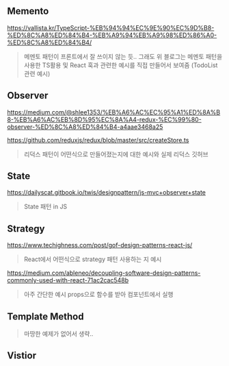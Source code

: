## Memento

https://vallista.kr/TypeScript-%EB%94%94%EC%9E%90%EC%9D%B8-%ED%8C%A8%ED%84%B4-%EB%A9%94%EB%A9%98%ED%86%A0-%ED%8C%A8%ED%84%B4/

> 메멘토 패턴이 프론트에서 잘 쓰이지 않는 듯.. 그래도 위 블로그는 메멘토 패턴을 사용한 TS활용 및 React 훅과 관련한 예시를 직접 만들어서 보여줌 (TodoList 관련 예시)

## Observer

https://medium.com/@shlee1353/%EB%A6%AC%EC%95%A1%ED%8A%B8-%EB%A6%AC%EB%8D%95%EC%8A%A4-redux-%EC%99%80-observer-%ED%8C%A8%ED%84%B4-a4aae3468a25

https://github.com/reduxjs/redux/blob/master/src/createStore.ts

> 리덕스 패턴이 어떤식으로 만들어졌는지에 대한 예시와 실제 리덕스 깃허브

## State

https://dailyscat.gitbook.io/twis/designpattern/js-mvc+observer+state

> State 패턴 in JS

## Strategy

https://www.techighness.com/post/gof-design-patterns-react-js/

> React에서 어떤식으로 strategy 패턴 사용하는 지 예시

https://medium.com/ableneo/decoupling-software-design-patterns-commonly-used-with-react-71ac2cac548b

> 아주 간단한 예시 props으로 함수를 받아 컴포넌트에서 실행

## Template Method

> 마땅한 예제가 없어서 생략..

## Vistior

